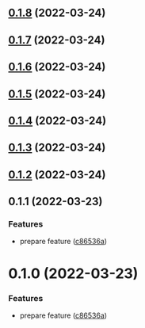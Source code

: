 ## [0.1.8](https://github.com/hrbrain/prettier-config/compare/v0.1.7...v0.1.8) (2022-03-24)



## [0.1.7](https://github.com/hrbrain/prettier-config/compare/v0.1.6...v0.1.7) (2022-03-24)



## [0.1.6](https://github.com/hrbrain/prettier-config/compare/v0.1.5...v0.1.6) (2022-03-24)



## [0.1.5](https://github.com/hrbrain/prettier-config/compare/v0.1.4...v0.1.5) (2022-03-24)



## [0.1.4](https://github.com/hrbrain/prettier-config/compare/v0.1.3...v0.1.4) (2022-03-24)



## [0.1.3](https://github.com/hrbrain/prettier-config/compare/v0.1.2...v0.1.3) (2022-03-24)



## [0.1.2](https://github.com/hrbrain/prettier-config/compare/v0.1.1...v0.1.2) (2022-03-24)



## 0.1.1 (2022-03-23)


### Features

* prepare feature ([c86536a](https://github.com/hrbrain/prettier-config/commit/c86536a6aa76c766d349383df74a104f9b51a022))



# 0.1.0 (2022-03-23)


### Features

* prepare feature ([c86536a](https://github.com/hrbrain/prettier-config/commit/c86536a6aa76c766d349383df74a104f9b51a022))



